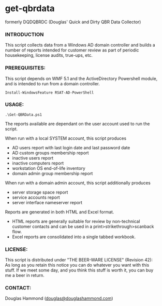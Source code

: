 # get-qbrdata
formerly DQDQBRDC (Douglas' Quick and Dirty QBR Data Collector)

### INTRODUCTION
This script collects data from a Windows AD domain controller and builds a number of reports intended for customer review as part of periodic housekeeping, license audits, true-ups, etc.

### PREREQUISITES:
This script depends on WMF 5.1 and the ActiveDirectory Powershell module, and is intended to run from a domain controller.
```
Install-WindowsFeature RSAT-AD-PowerShell
```

### USAGE:

```
.\Get-QBRData.ps1
```

The reports available are dependant on the user account used to run the script.

When run with a local SYSTEM account, this script produces
- AD users report with last login date and last password date
- AD custom groups membership report
- inactive users report
- inactive computers report
- workstation OS end-of-life inventory
- domain admin group membership report

When run with a domain admin account, this script additionally produces
- server storage space report 
- service accounts report
- server interface nameserver report

Reports are generated in both HTML and Excel format.
- HTML reports are generally suitable for review by non-technical customer contacts and can be used in a print>strikethrough>scanback flow.
- Excel reports are consolidated into a single tabbed workbook.

### LICENSE:
This script is distributed under "THE BEER-WARE LICENSE" (Revision 42):
As long as you retain this notice you can do whatever you want with this stuff.
If we meet some day, and you think this stuff is worth it, you can buy me a beer in return.

### CONTACT:
Douglas Hammond (douglas@douglashammond.com)
